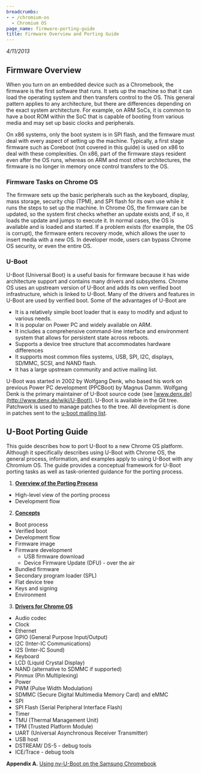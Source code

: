 ```yaml
---
breadcrumbs:
- - /chromium-os
  - Chromium OS
page_name: firmware-porting-guide
title: Firmware Overview and Porting Guide
---
```


*4/11/2013*

## Firmware Overview

When you turn on an embedded device such as a Chromebook, the firmware is the
first software that runs. It sets up the machine so that it can load the
operating system and then transfers control to the OS. This general pattern
applies to any architecture, but there are differences depending on the exact
system architecture. For example, on ARM SoCs, it is common to have a boot ROM
within the SoC that is capable of booting from various media and may set up
basic clocks and peripherals.

On x86 systems, only the boot system is in SPI flash, and the firmware must deal
with every aspect of setting up the machine. Typically, a first stage firmware
such as Coreboot (not covered in this guide) is used on x86 to deal with these
complexities. On x86, part of the firmware stays resident even after the OS
runs, whereas on ARM and most other architectures, the firmware is no longer in
memory once control transfers to the OS.

### Firmware Tasks on Chrome OS

The firmware sets up the basic peripherals such as the keyboard, display, mass
storage, security chip (TPM), and SPI flash for its own use while it runs the
steps to set up the machine. In Chrome OS, the firmware can be updated, so the
system first checks whether an update exists and, if so, it loads the update and
jumps to execute it. In normal cases, the OS is available and is loaded and
started. If a problem exists (for example, the OS is corrupt), the firmware
enters recovery mode, which allows the user to insert media with a new OS. In
developer mode, users can bypass Chrome OS security, or even the entire OS.

### U-Boot

U-Boot (Universal Boot) is a useful basis for firmware because it has wide
architecture support and contains many drivers and subsystems. Chrome OS uses an
upstream version of U-Boot and adds its own verified boot infrastructure, which
is linked to U-Boot. Many of the drivers and features in U-Boot are used by
verified boot. Some of the advantages of U-Boot are

*   It is a relatively simple boot loader that is easy to modify and
            adjust to various needs.
*   It is popular on Power PC and widely available on ARM.
*   It includes a comprehensive command-line interface and environment
            system that allows for persistent state across reboots.
*   Supports a device tree structure that accommodates hardware
            differences
*   It supports most common files systems, USB, SPI, I2C, displays,
            SD/MMC, SCSI, and NAND flash.
*   It has a large upstream community and active mailing list.

U-Boot was started in 2002 by Wolfgang Denk, who based his work on previous
Power PC development (PPCBoot) by Magnus Damm. Wolfgang Denk is the primary
maintainer of U-Boot source code (see
[www.denx.de](http://www.denx.de/wiki/U-Boot)). U-Boot is available in the Git
tree. Patchwork is used to manage patches to the tree. All development is done
in patches sent to the [u-boot mailing
list](http://lists.denx.de/mailman/listinfo/u-boot).

## U-Boot Porting Guide

This guide describes how to port U-Boot to a new Chrome OS platform. Although it
specifically describes using U-Boot with Chrome OS, the general process,
information, and examples apply to using U-Boot with any Chromium OS. The guide
provides a conceptual framework for U-Boot porting tasks as well as
task-oriented guidance for the porting process.

1. **[Overview of the Porting
Process](/chromium-os/firmware-porting-guide/1-overview)**

*   High-level view of the porting process
*   Development flow

2. **[Concepts](/chromium-os/firmware-porting-guide/2-concepts)**

*   Boot process
*   Verified boot
*   Development flow
*   Firmware image
*   Firmware development
    *   USB firmware download
    *   Device Firmware Update (DFU) - over the air
*   Bundled firmware
*   Secondary program loader (SPL)
*   Flat device tree
*   Keys and signing
*   Environment

3. **[Drivers for Chrome
OS](/chromium-os/firmware-porting-guide/u-boot-drivers)**

*   Audio codec
*   Clock
*   Ethernet
*   GPIO (General Purpose Input/Output)
*   I2C (Inter-IC Communications)
*   I2S (Inter-IC Sound)
*   Keyboard
*   LCD (Liquid Crystal Display)
*   NAND (alternative to SDMMC if supported)
*   Pinmux (Pin Multiplexing)
*   Power
*   PWM (Pulse Width Modulation)
*   SDMMC (Secure Digital Multimedia Memory Card) and eMMC
*   SPI
*   SPI Flash (Serial Peripheral Interface Flash)
*   Timer
*   TMU (Thermal Management Unit)
*   TPM (Trusted Platform Module)
*   UART (Universal Asynchronous Receiver Transmitter)
*   USB host
*   DSTREAM/ DS-5 - debug tools
*   ICE/Trace - debug tools

**Appendix A.** [Using nv-U-Boot on the Samsung
Chromebook](/system/errors/NodeNotFound)

